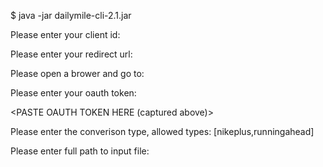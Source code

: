 $ java -jar dailymile-cli-2.1.jar

Please enter your client id:

Please enter your redirect url:

Please open a brower and go to:

Please enter your oauth token:

<PASTE OAUTH TOKEN HERE (captured above)>

Please enter the converison type, allowed types: [nikeplus,runningahead]

<runningahead OR nikeplus>

Please enter full path to input file:

<PASTE PATH TO FILE HERE>